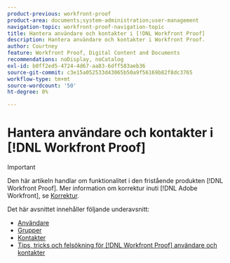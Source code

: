 ```yaml
---
product-previous: workfront-proof
product-area: documents;system-administration;user-management
navigation-topic: workfront-proof-navigation-topic
title: Hantera användare och kontakter i [!DNL Workfront Proof]
description: Hantera användare och kontakter i Workfront Proof.
author: Courtney
feature: Workfront Proof, Digital Content and Documents
recommendations: noDisplay, noCatalog
exl-id: b0ff2ed5-4724-4d67-aa83-6dff583aeb36
source-git-commit: c3e15a052533d43065b50a9f56169b82f8dc3765
workflow-type: tm+mt
source-wordcount: '50'
ht-degree: 0%

---
```


# Hantera användare och kontakter i [!DNL Workfront Proof]

>[!IMPORTANT]
>
>Den här artikeln handlar om funktionalitet i den fristående produkten [!DNL Workfront Proof]. Mer information om korrektur inuti [!DNL Adobe Workfront], se [Korrektur](../../review-and-approve-work/proofing/proofing.md).

Det här avsnittet innehåller följande underavsnitt:

* [Användare](../../workfront-proof/wp-mnguserscontacts/users/users.md)
* [Grupper](../../workfront-proof/wp-mnguserscontacts/groups/groups.md)
* [Kontakter](../../workfront-proof/wp-mnguserscontacts/contacts/contacts.md)
* [Tips, tricks och felsökning för [!DNL Workfront Proof] användare och kontakter](../../workfront-proof/wp-mnguserscontacts/tips-tricks-and-troubleshooting/tips-tricks-troubleshooting-wfproof.md)

